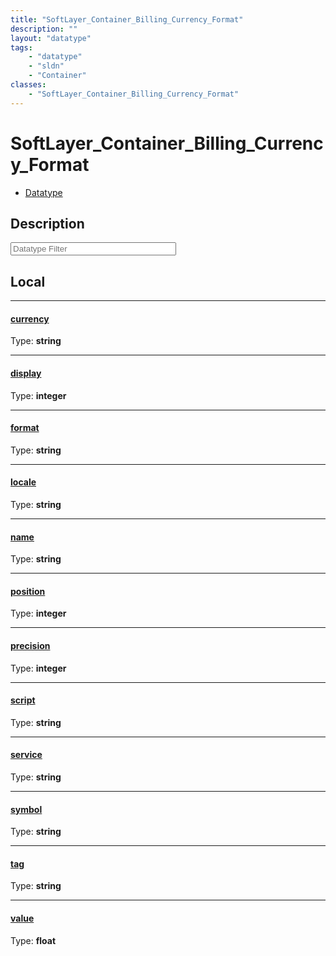 ```yaml
---
title: "SoftLayer_Container_Billing_Currency_Format"
description: ""
layout: "datatype"
tags:
    - "datatype"
    - "sldn"
    - "Container"
classes:
    - "SoftLayer_Container_Billing_Currency_Format"
---
```


# SoftLayer_Container_Billing_Currency_Format
<div id='service-datatype'>
    <ul id='sldn-reference-tabs'>
        <li id='datatype'> <a href='/reference/datatypes/SoftLayer_Container_Billing_Currency_Format' >Datatype</a></li>
    </ul>
</div>

## Description 






<!-- Filer BEGIN -->
<div class="view-filters">
        <div class="clearfix">
            <div class="search-input-box">
                <input placeholder="Datatype Filter" onkeyup="titleSearch(inputId='prop-input', divId='properties', elementClass='prop-row')" 
                    type="text" id="prop-input" value="" size="30" maxlength="128" class="form-text">
            </div>
        </div>
</div>
<!-- Filer END -->

<div id="properties" class="content">
<div id="localProperties" class="prop-content" >

## Local
<div class="prop-row">

-----
[currency]: #currency
#### [currency]
  
<span class="type-label">Type: </span>**string**


</div>
<div class="prop-row">

-----
[display]: #display
#### [display]
  
<span class="type-label">Type: </span>**integer**


</div>
<div class="prop-row">

-----
[format]: #format
#### [format]
  
<span class="type-label">Type: </span>**string**


</div>
<div class="prop-row">

-----
[locale]: #locale
#### [locale]
  
<span class="type-label">Type: </span>**string**


</div>
<div class="prop-row">

-----
[name]: #name
#### [name]
  
<span class="type-label">Type: </span>**string**


</div>
<div class="prop-row">

-----
[position]: #position
#### [position]
  
<span class="type-label">Type: </span>**integer**


</div>
<div class="prop-row">

-----
[precision]: #precision
#### [precision]
  
<span class="type-label">Type: </span>**integer**


</div>
<div class="prop-row">

-----
[script]: #script
#### [script]
  
<span class="type-label">Type: </span>**string**


</div>
<div class="prop-row">

-----
[service]: #service
#### [service]
  
<span class="type-label">Type: </span>**string**


</div>
<div class="prop-row">

-----
[symbol]: #symbol
#### [symbol]
  
<span class="type-label">Type: </span>**string**


</div>
<div class="prop-row">

-----
[tag]: #tag
#### [tag]
  
<span class="type-label">Type: </span>**string**


</div>
<div class="prop-row">

-----
[value]: #value
#### [value]
  
<span class="type-label">Type: </span>**float**


</div>
</div>
<!-- LOCAL PROPERTY END -->

</div>


